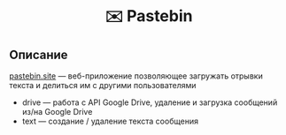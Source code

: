 <h1 align="center"> ✉️ Pastebin</h1>

## Описание
[pastebin.site](https://pastebin.site) — веб-приложение позволяющее загружать отрывки текста и делиться им с другими пользователями
- drive — работа с API Google Drive, удаление и загрузка сообщений из/на Google Drive
- text — создание / удаление текста сообщения
